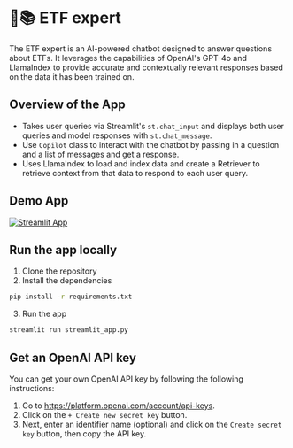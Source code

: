 # 🦙📚 ETF expert 

The ETF expert is an AI-powered chatbot designed to answer questions about ETFs. It leverages the capabilities of OpenAI's GPT-4o and LlamaIndex to provide accurate and contextually relevant responses based on the data it has been trained on.

## Overview of the App

- Takes user queries via Streamlit's `st.chat_input` and displays both user queries and model responses with `st.chat_message`.
- Use `Copilot` class to interact with the chatbot by passing in a question and a list of messages and get a response.
- Uses LlamaIndex to load and index data and create a Retriever to retrieve context from that data to respond to each user query.

## Demo App

[![Streamlit App](https://static.streamlit.io/badges/streamlit_badge_black_white.svg)](https://llamaindex-chat-with-student-handbook-8tp48eikcchw2w9g9fvmsj.streamlit.app/)

## Run the app locally

1. Clone the repository
2. Install the dependencies

```bash
pip install -r requirements.txt
```

3. Run the app

```bash
streamlit run streamlit_app.py
```

## Get an OpenAI API key

You can get your own OpenAI API key by following the following instructions:
1. Go to https://platform.openai.com/account/api-keys.
2. Click on the `+ Create new secret key` button.
3. Next, enter an identifier name (optional) and click on the `Create secret key` button, then copy the API key.